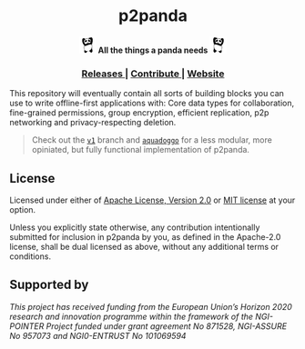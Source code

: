 <h1 align="center">p2panda</h1>

<div align="center">
  <img src="https://raw.githubusercontent.com/p2panda/.github/main/assets/panda-left.gif" width="auto" height="30px">
  <strong>All the things a panda needs</strong>
  <img src="https://raw.githubusercontent.com/p2panda/.github/main/assets/panda-right.gif" width="auto" height="30px">
</div>

<div align="center">
  <h3>
    <a href="https://github.com/p2panda/p2panda/releases">
      Releases
    </a>
    <span> | </span>
    <a href="https://p2panda.org/about/contribute">
      Contribute
    </a>
    <span> | </span>
    <a href="https://p2panda.org">
      Website
    </a>
  </h3>
</div>

This repository will eventually contain all sorts of building blocks you can
use to write offline-first applications with: Core data types for
collaboration, fine-grained permissions, group encryption, efficient
replication, p2p networking and privacy-respecting deletion.

> Check out the [`v1`](https://github.com/p2panda/p2panda/tree/v1) branch and
> [`aquadoggo`](https://github.com/p2panda/aquadoggo/) for a less modular, more
> opiniated, but fully functional implementation of p2panda.

## License

Licensed under either of [Apache License, Version 2.0](https://github.com/p2panda/p2panda/blob/main/LICENSES/Apache-2.0.txt)
or [MIT license](https://github.com/p2panda/p2panda/blob/main/LICENSES/MIT.txt) at your option.

Unless you explicitly state otherwise, any contribution intentionally submitted for inclusion in
p2panda by you, as defined in the Apache-2.0 license, shall be dual licensed as above, without any
additional terms or conditions.

## Supported by

*This project has received funding from the European Union’s Horizon 2020
research and innovation programme within the framework of the NGI-POINTER
Project funded under grant agreement No 871528, NGI-ASSURE No 957073 and
NGI0-ENTRUST No 101069594*

[`p2panda`]: https://p2panda.org
